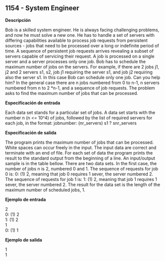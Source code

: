 ## 1154 - System Engineer

**Descripción**

Bob is a skilled system engineer. He is always facing challenging problems, and now he must solve a new one. He has to handle a set of servers with differing capabilities available to process job requests from persistent sources - jobs that need to be processed over a long or indefinite period of time. A sequence of persistent job requests arrives revealing a subset of servers capable of servicing their request. A job is processed on a single server and a server processes only one job. Bob has to schedule the maximum number of jobs on the servers. For example, if there are 2 jobs j1, j2 and 2 servers s1, s2, job j1 requiring the server s1, and job j2 requiring also the server s1. In this case Bob can schedule only one job. Can you help him? In the general case there are n jobs numbered from 0 to n-1, n servers numbered from n to 2 *n-1, and a sequence of job requests. The problem asks to find the maximum number of jobs that can be processed.

**Especificación de entrada**

Each data set stands for a particular set of jobs. A data set starts with the number n (n <= 10^4) of jobs, followed by the list of required servers for each job, in the format: jobnumber: (nr_servers) s1 ? snr_servers

**Especificación de salida**

The program prints the maximum number of jobs that can be processed. White spaces can occur freely in the input. The input data are correct and terminate with an end of file. For each set of data the program prints the result to the standard output from the beginning of a line. An input/output sample is in the table bellow. There are two data sets. In the first case, the number of jobs n is 2, numbered 0 and 1. The sequence of requests for job 0 is: 0: (1) 2, meaning that job 0 requires 1 sever, the server numbered 2. The sequence of requests for job 1 is: 1: (1) 2, meaning that job 1 requires 1 sever, the server numbered 2. The result for the data set is the length of the maximum number of scheduled jobs, 1.

**Ejemplo de entrada**
<br/>

2<br/>
0: (1) 2<br/>
1: (1) 2<br/>
1<br/>
0: (1) 1<br/>

**Ejemplo de salida**
<br/>

1<br/>
1<br/>